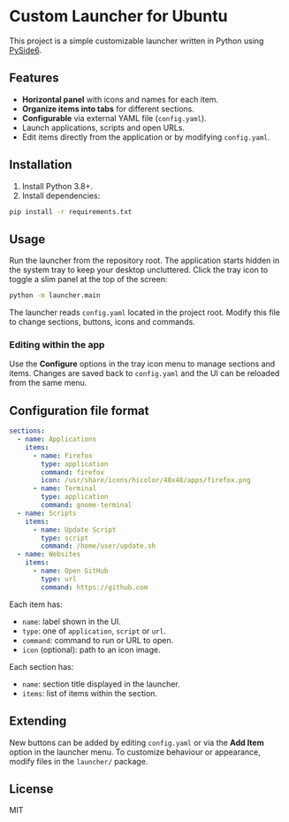 # Custom Launcher for Ubuntu

This project is a simple customizable launcher written in Python using
[PySide6](https://doc.qt.io/qtforpython/).

## Features

- **Horizontal panel** with icons and names for each item.
- **Organize items into tabs** for different sections.
- **Configurable** via external YAML file (`config.yaml`).
- Launch applications, scripts and open URLs.
- Edit items directly from the application or by modifying `config.yaml`.

## Installation

1. Install Python 3.8+.
2. Install dependencies:

```bash
pip install -r requirements.txt
```

## Usage

Run the launcher from the repository root. The application starts hidden in
the system tray to keep your desktop uncluttered. Click the tray icon to
toggle a slim panel at the top of the screen:

```bash
python -m launcher.main
```

The launcher reads `config.yaml` located in the project root. Modify this
file to change sections, buttons, icons and commands.

### Editing within the app

Use the **Configure** options in the tray icon menu to manage sections and
items. Changes are saved back to `config.yaml` and the UI can be reloaded
from the same menu.

## Configuration file format

```yaml
sections:
  - name: Applications
    items:
      - name: Firefox
        type: application
        command: firefox
        icon: /usr/share/icons/hicolor/48x48/apps/firefox.png
      - name: Terminal
        type: application
        command: gnome-terminal
  - name: Scripts
    items:
      - name: Update Script
        type: script
        command: /home/user/update.sh
  - name: Websites
    items:
      - name: Open GitHub
        type: url
        command: https://github.com
```

Each item has:

- `name`: label shown in the UI.
- `type`: one of `application`, `script` or `url`.
- `command`: command to run or URL to open.
- `icon` (optional): path to an icon image.

Each section has:

- `name`: section title displayed in the launcher.
- `items`: list of items within the section.

## Extending

New buttons can be added by editing `config.yaml` or via the **Add Item**
option in the launcher menu. To customize behaviour or appearance, modify
files in the `launcher/` package.

## License

MIT
